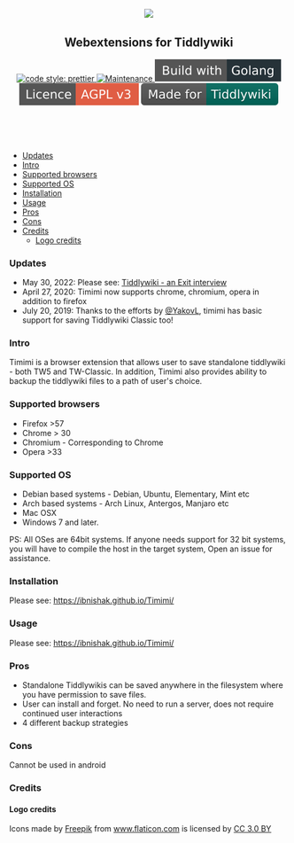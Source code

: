 <p align="center">
<img src="https://raw.githubusercontent.com/ibnishak/Timimi/master/resources/fish.png" width=400/>
</p>


<h2 align="center">Webextensions for Tiddlywiki</h2>
<p align="center">
<a href="https://github.com/prettier/prettier" class="rich-diff-level-one">
	<img src="https://camo.githubusercontent.com/687a8ae8d15f9409617d2cc5a30292a884f6813a/68747470733a2f2f696d672e736869656c64732e696f2f62616467652f636f64655f7374796c652d70726574746965722d6666363962342e7376673f7374796c653d666c61742d737175617265" alt="code style: prettier" data-canonical-src="https://img.shields.io/badge/code_style-prettier-ff69b4.svg?style=flat-square" style="max-width:100%;">
</a>
<a href="https://GitHub.com/ibnishak/timimi/graphs/commit-activity" class="rich-diff-level-one">
	<img src="https://camo.githubusercontent.com/0e6a3f975d68b438efec82fef1f9491600606df8/68747470733a2f2f696d672e736869656c64732e696f2f62616467652f4d61696e7461696e65642533462d7965732d677265656e2e737667" alt="Maintenance" data-canonical-src="https://img.shields.io/badge/Maintained%3F-yes-green.svg" style="max-width:100%;">
</a>
	<img src="resources/golang.svg" style="max-width:100%;">
	<img src="resources/licence.svg" style="max-width:100%;">
	<a href="https://tiddlywiki.com/" target="_blank"><img src="resources/tw.svg" style="max-width:100%;"></a>
</a>
</p>


<br/><br/><br/>



- [Updates](#updates)
- [Intro](#intro)
- [Supported browsers](#supported-browsers)
- [Supported OS](#supported-os)
- [Installation](#installation)
- [Usage](#usage)
- [Pros](#pros)
- [Cons](#cons)
- [Credits](#credits)
	- [Logo credits](#logo-credits)


### Updates

* May 30, 2022: Please see: [Tiddlywiki - an Exit interview](https://ibnishak.github.io/digital-garden/Tiddlywiki%20-%20An%20exit%20interview)
* April 27, 2020: Timimi now supports chrome, chromium, opera in addition to firefox
* July 20, 2019: Thanks to the efforts by [@YakovL](https://github.com/YakovL), timimi has basic support for saving Tiddlywiki Classic too!

### Intro

Timimi is a browser extension that allows user to save standalone tiddlywiki - both TW5 and TW-Classic. In addition, Timimi also provides ability to backup the tiddlywiki files to a path of user's choice.

### Supported browsers


* Firefox >57
* Chrome > 30
* Chromium - Corresponding to Chrome
* Opera >33



### Supported OS

* Debian based systems - Debian, Ubuntu, Elementary, Mint etc
* Arch based systems - Arch Linux, Antergos, Manjaro etc
* Mac OSX
* Windows 7 and later.

PS: All OSes are 64bit systems. If anyone needs support for 32 bit systems, you will have to compile the host in the target system, Open an issue for assistance.


### Installation

Please see: https://ibnishak.github.io/Timimi/

### Usage

Please see: https://ibnishak.github.io/Timimi/

### Pros

* Standalone Tiddlywikis can be saved anywhere in the filesystem where you have permission to save files.
* User can install and forget. No need to run a server, does not require continued user interactions
* 4 different backup strategies

### Cons

Cannot be used in android

### Credits

#### Logo credits

Icons made by [Freepik](http://www.freepik.com) from <a href="https://www.flaticon.com/" title="Flaticon">www.flaticon.com</a> is licensed by <a href="http://creativecommons.org/licenses/by/3.0/" title="Creative Commons BY 3.0" target="_blank">CC 3.0 BY</a>




